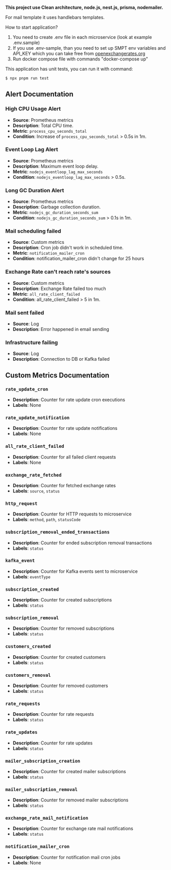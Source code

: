 **This project use Clean architecture, node.js, nest.js, prisma, nodemailer.**

For mail template it uses handlebars templates.

How to start application?

1. You need to create .env file in each microservice (look at example .env.sample)
2. If you use .env-sample, than you need to set up SMPT env variables and API_KEY which you can take free from [openexchangerates.org](https://openexchangerates.org/)
3. Run docker compose file with commands "docker-compose up"

This application has unit tests, you can run it with command:

```bash
$ npx pnpm run test
```

## Alert Documentation

### High CPU Usage Alert
- **Source**: Prometheus metrics
- **Description**: Total CPU time.
- **Metric**: `process_cpu_seconds_total`
- **Condition**: Increase of `process_cpu_seconds_total` > 0.5s in 1m.

### Event Loop Lag Alert
- **Source**: Prometheus metrics
- **Description**: Maximum event loop delay.
- **Metric**: `nodejs_eventloop_lag_max_seconds`
- **Condition**: `nodejs_eventloop_lag_max_seconds` > 0.5s.

### Long GC Duration Alert
- **Source**: Prometheus metrics
- **Description**: Garbage collection duration.
- **Metric**: `nodejs_gc_duration_seconds_sum`
- **Condition**: `nodejs_gc_duration_seconds_sum` > 0.1s in 1m.

### Mail scheduling failed
- **Source**: Custom metrics
- **Description**: Cron job didn't work in scheduled time.
- **Metric**: `notification_mailer_cron`
- **Condition**: notification_mailer_cron didn't change for 25 hours

### Exchange Rate can't reach rate's sources
- **Source**: Custom metrics
- **Description**: Exchange Rate failed too much
- **Metric**: `all_rate_client_failed`
- **Condition**: all_rate_client_failed > 5 in 1m.

### Mail sent failed
- **Source**: Log
- **Description**: Error happened in email sending

### Infrastructure failing
- **Source**: Log
- **Description**: Connection to DB or Kafka failed

## Custom Metrics Documentation

### `rate_update_cron`
- **Description**: Counter for rate update cron executions
- **Labels**: None

### `rate_update_notification`
- **Description**: Counter for rate update notifications
- **Labels**: None

### `all_rate_client_failed`
- **Description**: Counter for all failed client requests
- **Labels**: None

### `exchange_rate_fetched`
- **Description**: Counter for fetched exchange rates
- **Labels**: `source`, `status`

### `http_request`
- **Description**: Counter for HTTP requests to microservice
- **Labels**: `method`, `path`, `statusCode`

### `subscription_removal_ended_transactions`
- **Description**: Counter for ended subscription removal transactions
- **Labels**: `status`

### `kafka_event`
- **Description**: Counter for Kafka events sent to microservice
- **Labels**: `eventType`

### `subscription_created`
- **Description**: Counter for created subscriptions
- **Labels**: `status`

### `subscription_removal`
- **Description**: Counter for removed subscriptions
- **Labels**: `status`

### `customers_created`
- **Description**: Counter for created customers
- **Labels**: `status`

### `customers_removal`
- **Description**: Counter for removed customers
- **Labels**: `status`

### `rate_requests`
- **Description**: Counter for rate requests
- **Labels**: `status`

### `rate_updates`
- **Description**: Counter for rate updates
- **Labels**: `status`

### `mailer_subscription_creation`
- **Description**: Counter for created mailer subscriptions
- **Labels**: `status`

### `mailer_subscription_removal`
- **Description**: Counter for removed mailer subscriptions
- **Labels**: `status`

### `exchange_rate_mail_notification`
- **Description**: Counter for exchange rate mail notifications
- **Labels**: `status`

### `notification_mailer_cron`
- **Description**: Counter for notification mail cron jobs
- **Labels**: None
